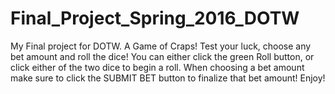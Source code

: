 # Final_Project_Spring_2016_DOTW
My Final project for DOTW. A Game of Craps! Test your luck, choose any bet amount and roll the dice!
You can either click the green Roll button, or click either of the two dice to begin a roll. 
When choosing a bet amount make sure to click the SUBMIT BET button to finalize that bet amount!
Enjoy!

